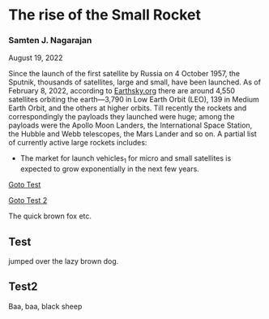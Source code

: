 # The rise of the Small Rocket

### Samten J. Nagarajan
August 19, 2022

Since the launch of the first satellite by Russia on 4 October 1957, the Sputnik, thousands of satellites, large and small, have been launched. As of February 8, 2022, according to [Earthsky.org](https://Earthsky.org) there are around 4,550 satellites orbiting the earth—3,790 in Low Earth Orbit (LEO), 139 in Medium Earth Orbit, and the others at higher orbits. Till recently the rockets and correspondingly the payloads they launched were huge; among the payloads were the Apollo Moon Landers, the International Space Station, the Hubble and Webb telescopes, the Mars Lander and so on. A partial list of currently active large rockets includes:

* The market for launch vehicles<sub>1</sub> for micro and small satellites is expected to grow exponentially in the next few years.

[Goto Test](#test)

[Goto Test 2](#test2)


The quick brown fox etc.

## Test
jumped over the lazy brown dog.

## Test2
Baa, baa, black sheep

